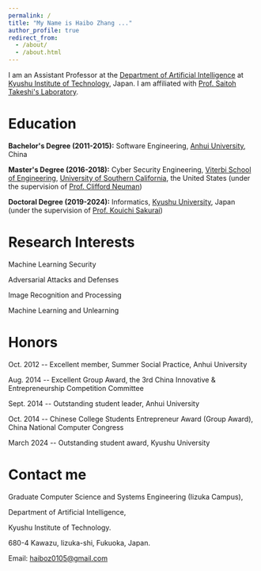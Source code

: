 ```yaml
---
permalink: /
title: "My Name is Haibo Zhang ..."
author_profile: true
redirect_from: 
  - /about/
  - /about.html
---
```


I am an Assistant Professor at the [Department of Artificial Intelligence](https://ai.iizuka.kyutech.ac.jp/) at [Kyushu Institute of Technology](https://www.kyutech.ac.jp/), Japan. I am affiliated with [Prof. Saitoh Takeshi's Laboratory](https://www.saitoh-lab.com/index.html).


Education
======
**Bachelor's Degree (2011-2015):**
Software Engineering, [Anhui University](https://en.ahu.edu.cn/), China  

**Master's Degree (2016-2018):**
Cyber Security Engineering, [Viterbi School of Engineering](https://viterbischool.usc.edu/),  [University of Southern California](https://www.usc.edu/), the United States 
(under the supervision of [Prof. Clifford Neuman](https://viterbi.usc.edu/directory/faculty/Neuman/B))

**Doctoral Degree (2019-2024):**
Informatics, [Kyushu University](https://www.kyushu-u.ac.jp/en/), Japan 
(under the supervision of [Prof. Kouichi Sakurai](https://hyoka.ofc.kyushu-u.ac.jp/html/100021264_en.html))


Research Interests
======
Machine Learning Security

Adversarial Attacks and Defenses

Image Recognition and Processing

Machine Learning and Unlearning


Honors
======
Oct. 2012 -- Excellent member, Summer Social Practice, Anhui University

Aug. 2014 -- Excellent Group Award, the 3rd China Innovative & Entrepreneurship Competition Committee

Sept. 2014 -- Outstanding student leader, Anhui University

Oct. 2014 -- Chinese College Students Entrepreneur Award (Group Award), China National Computer Congress 

March 2024 -- Outstanding student award, Kyushu University 


Contact me
======
Graduate Computer Science and Systems Engineering (Iizuka Campus),

Department of Artificial Intelligence,

Kyushu Institute of Technology.

680-4 Kawazu, Iizuka-shi, Fukuoka, Japan.

Email: haiboz0105@gmail.com

